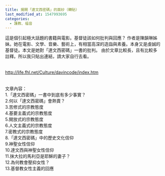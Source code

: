 ```yaml
---
title: 揭開「達文西密碼」的面紗（轉貼）
last_modified_at: 1547993695
categories:
  - 護教、福音
---
```


這是個引起極大話題的書籍與電影。基督徒該如何批判與回應？ <!--more-->作者是陳韻琳姊妹。她在電影、文學、音樂、藝術上，有相當高深的造詣與素養。本身又是虔誠的基督徒。本文是她對「達文西密碼」一書的批判。 由於文章比較長，且有比較多註釋。所以我只貼出連結，請大家自行去看。 <br><br><br>http://life.fhl.net/Culture/davincode/index.htm<br><br><br>文章內容：<br>1.「達文西密碼」一書中到底有多少事實？ <br>2.何以「達文西密碼」會熱賣？<br>3.苦修式的宗教態度<br>4.基要主義式的宗教態度<br>5.開放式的宗教態度<br>6.人文主義式的宗教態度 <br>7.密教式的宗教態度<br>8.「達文西密碼」中的歷史文化信仰<br>9.神聖女性信仰<br>10.達文西與神聖女性信仰<br>11.抹大拉的馬利亞是耶穌的妻子？<br>12.為何教會壓抑女性？<br>13.基督教女性主義的回應 <br><br><br><br><br><br><br><br><br><br>
